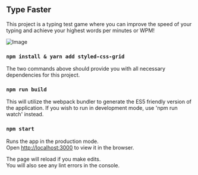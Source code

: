 ## Type Faster

This project is a typing test game where you can improve the speed of your typing and achieve your highest words per minutes or WPM!

![Image](https://i.imgur.com/rmlgEdv.gif)

### `npm install & yarn add styled-css-grid`

The two commands above should provide you with all necessary dependencies for this project.

### `npm run build`

This will utilize the webpack bundler to generate the ES5 friendly version of the application. If you wish to run in development mode, use 'npm run watch' instead.

### `npm start`

Runs the app in the production mode.<br>
Open [http://localhost:3000](http://localhost:3000) to view it in the browser.

The page will reload if you make edits.<br>
You will also see any lint errors in the console.
